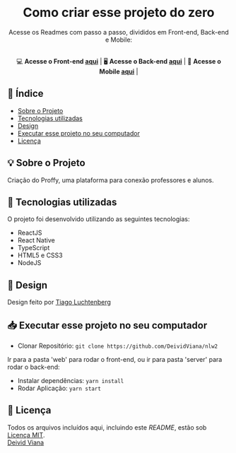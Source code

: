 <p align="center">
  <img src=""/>
  <br><br>
</p>

<h1 align="center">Como criar esse projeto do zero</h1> 
<div align="center">
Acesse os Readmes com passo a passo, divididos em Front-end, Back-end e Mobile:  <br><br>

💻 **Acesse o Front-end [aqui](https://github.com/DeividViana/nlw2/tree/master/mobile)** | 
🖥 **Acesse o Back-end [aqui](https://github.com/DeividViana/nlw2/tree/master/server)** | 
📱 **Acesse o Mobile [aqui](https://github.com/DeividViana/nlw2/tree/master/mobile)** |
</div>


## 📑 Índice

- [Sobre o Projeto](#-sobre-o-projeto)
- [Tecnologias utilizadas](#-tecnologias-utilizadas)
- [Design](#-design)
- [Executar esse projeto no seu computador](#Executar-esse-projeto-no-seu-computador)
- [Licença](#-licença)

## 💡 Sobre o Projeto

Criação do Proffy, uma plataforma para conexão professores e alunos.

## 🚀 Tecnologias utilizadas

O projeto foi desenvolvido utilizando as seguintes tecnologias:

- ReactJS
- React Native
- TypeScript
- HTML5 e CSS3
- NodeJS

## 🎨 Design

Design feito por [Tiago Luchtenberg](https://www.instagram.com/tiagoluchtenberg/)


## 📥 Executar esse projeto no seu computador

- Clonar Repositório: `git clone https://github.com/DeividViana/nlw2`

Ir para a pasta 'web' para rodar o front-end, ou ir para pasta 'server' para rodar o back-end:

- Instalar dependências: `yarn install`
- Rodar Aplicação: `yarn start`


## 📖 Licença

Todos os arquivos incluídos aqui, incluindo este _README_, estão sob [Licença MIT](./LICENSE).<br>
[Deivid Viana](https://github.com/DeividViana)
